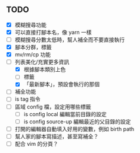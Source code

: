 
## TODO ##
- [x] 模糊搜尋功能
- [x] 可以直接打腳本名，像 yarn 一樣
- [ ] 模糊搜尋分數太低時，幫人補全而不要直接執行
- [x] 腳本分群，標籤
- [x] mv/rm/cp 功能
- [ ] 列表美化/充實更多資訊
    - [x] 根據腳本類別上色
    - [ ] 標籤
    - [x] 「最新腳本」，預設會執行的那個
- [ ] 補全功能
- [ ] is tag 指令
- [ ] 區域 config 檔，設定用哪些標籤
    - [ ] is config local 編輯當前目錄的設定
    - [ ] is config source-up 編輯最近的父目錄的設定
- [ ] 打開的編輯器自動填入好用的變數，例如 birth path
- [ ] 幫人家的腳本寫描述，甚至寫補全？
- [ ] 配合 vim 的分頁？
